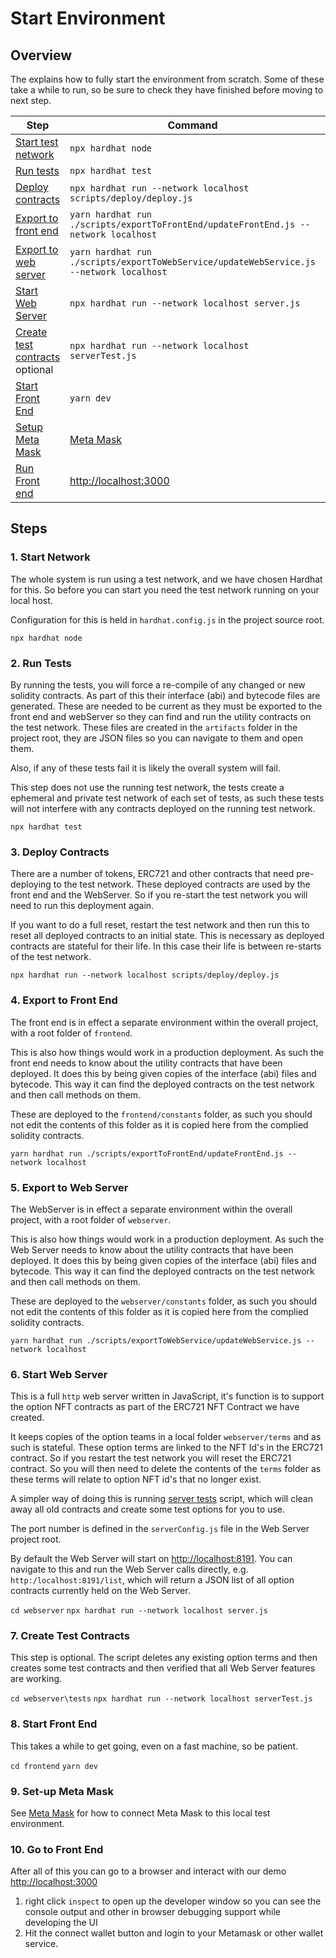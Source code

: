 # Start Environment

## Overview

The explains how to fully start the environment from scratch. Some of these take a while to run, so be sure to check they have finished before moving to next step.

| Step | Command | Folder |
| ---------------------- | ------------------------------------------- | ------ |
| [Start test network](#1-start-network)| ```npx hardhat node```| ```project root``` |
| [Run tests](#2-run-tests) | ```npx hardhat test``` | ```project root``` |
| [Deploy contracts](#3-deploy-contracts) | ```npx hardhat run --network localhost scripts/deploy/deploy.js``` | ```project root``` |
| [Export to front end](#4-export-to-front-end) | ```yarn hardhat run ./scripts/exportToFrontEnd/updateFrontEnd.js --network localhost``` | ```project root``` |
| [Export to web server](#5-export-to-web-server) | ```yarn hardhat run ./scripts/exportToWebService/updateWebService.js --network localhost``` | ```project root``` |
| [Start Web Server](#6-start-web-server)| ```npx hardhat run --network localhost server.js``` | ```project root/webserver```|
| [Create test contracts](#7-create-test-contracts) optional | ```npx hardhat run --network localhost serverTest.js``` | ```project root/webserver/tests```|
| [Start Front End](#8-start-front-end) | ```yarn dev``` | ```project root/frontend``` |
| [Setup Meta Mask](#9-set-up-meta-mask) | [Meta Mask](start-ui.md#install-metamask) | |
| [Run Front end](#10-go-to-front-end) | [http://localhost:3000](http://localhost:3000) | |

## Steps

### 1. Start Network

The whole system is run using a test network, and we have chosen Hardhat for this. So before you can start you need the test network running on your local host.

Configuration for this is held in ```hardhat.config.js``` in the project source root.

```npx hardhat node```

### 2. Run Tests

By running the tests, you will force a re-compile of any changed or new solidity contracts. As part of this their interface (abi) and bytecode files are generated. These are needed to be current as they must be exported to the front end and webServer so they can find and run the utility contracts on the test network. These files are created in the ```artifacts``` folder in the project root, they are JSON files so you can navigate to them and open them.

Also, if any of these tests fail it is likely the overall system will fail.

This step does not use the running test network, the tests create a ephemeral and private test network of each set of tests, as such these tests will not interfere with any contracts deployed on the running test network.

```npx hardhat test```

### 3. Deploy Contracts

There are a number of tokens, ERC721 and other contracts that need pre-deploying to the test network. These deployed contracts are used by the front end and the WebServer. So if you re-start the test network you will need to run this deployment again.

If you want to do a full reset, restart the test network and then run this to reset all deployed contracts to an initial state. This is necessary as deployed contracts are stateful for their life. In this case their life is between re-starts of the test network.

```npx hardhat run --network localhost scripts/deploy/deploy.js```

### 4. Export to Front End

The front end is in effect a separate environment within the overall project, with a root folder of ```frontend```.

This is also how things would work in a production deployment. As such the front end needs to know about the utility contracts that have been deployed. It does this by being given copies of the interface (abi) files and bytecode. This way it can find the deployed contracts on the test network and then call methods on them.

These are deployed to the ```frontend/constants``` folder, as such you should not edit the contents of this folder as it is copied here from the complied solidity contracts.

```yarn hardhat run ./scripts/exportToFrontEnd/updateFrontEnd.js --network localhost```

### 5. Export to Web Server

The WebServer is in effect a separate environment within the overall project, with a root folder of ```webserver```.

This is also how things would work in a production deployment. As such the Web Server needs to know about the utility contracts that have been deployed. It does this by being given copies of the interface (abi) files and bytecode. This way it can find the deployed contracts on the test network and then call methods on them.

These are deployed to the ```webserver/constants``` folder, as such you should not edit the contents of this folder as it is copied here from the complied solidity contracts.

```yarn hardhat run ./scripts/exportToWebService/updateWebService.js --network localhost```

### 6. Start Web Server

This is a full ```http``` web server written in JavaScript, it's function is to support the option NFT contracts as part of the ERC721 NFT Contract we have created.

It keeps copies of the option teams in a local folder ```webserver/terms``` and as such is stateful. These option terms are linked to the NFT Id's in the ERC721 contract. So if you restart the test network you will reset the ERC721 contract. So you will then need to delete the contents of the ```terms``` folder as these terms will relate to option NFT id's that no longer exist.

A simpler way of doing this is running [server tests](create-test-contracts) script, which will clean away all old contracts and create some test options for you to use.

The port number is defined in the ```serverConfig.js``` file in the Web Server project root.

By default the Web Server will start on [http://localhost:8191](http:://localhost:8191). You can navigate to this and run the Web Server calls directly, e.g. ```http:/localhost:8191/list```, which will return a JSON list of all option contracts currently held on the Web Server.

```cd webserver```
```npx hardhat run --network localhost server.js```

### 7. Create Test Contracts

This step is optional. The script deletes any existing option terms and then creates some test contracts and then verified that all Web Server features are working.

```cd webserver\tests```
```npx hardhat run --network localhost serverTest.js```

### 8. Start Front End

This takes a while to get going, even on a fast machine, so be patient.

```cd frontend```
```yarn dev```

### 9. Set-up Meta Mask

See [Meta Mask](start-ui.md#install-metamask) for how to connect Meta Mask to this local test environment.

### 10. Go to Front End

After all of this you can go to a browser and interact with our demo [http://localhost:3000](http://localhost:3000)

1. right click ```inspect``` to open up the developer window so you can see the console output and other in browser debugging support while developing the UI
1. Hit the connect wallet button and login to your Metamask or other wallet service.
